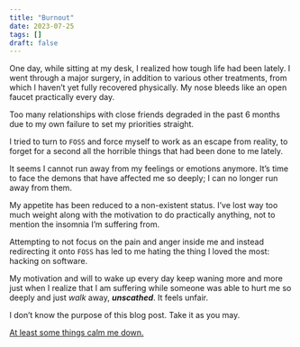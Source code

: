 ```yaml
---
title: "Burnout"
date: 2023-07-25
tags: []
draft: false
---
```

One day, while sitting at my desk, I realized how tough life had been lately. I went through a major surgery, in addition to various other treatments, from which I haven’t yet fully recovered physically. My nose bleeds like an open faucet practically every day.

Too many relationships with close friends degraded in the past 6 months due to my own failure to set my priorities straight.

I tried to turn to `FOSS` and force myself to work as an escape from reality, to forget for a second all the horrible things that had been done to me lately.

It seems I cannot run away from my feelings or emotions anymore. It’s time to face the demons that have affected me so deeply; I can no longer run away from them.

My appetite has been reduced to a non-existent status. I’ve lost way too much weight along with the motivation to do practically anything, not to mention the insomnia I’m suffering from.

Attempting to not focus on the pain and anger inside me and instead redirecting it onto `FOSS` has led to me hating the thing I loved the most: hacking on software.

My motivation and will to wake up every day keep waning more and more just when I realize that I am suffering while someone was able to hurt me so deeply and just *walk* away, ***unscathed***. It feels unfair.

I don’t know the purpose of this blog post. Take it as you may.

[At least some things calm me down.](https://youtu.be/5yYMicbSf98)
